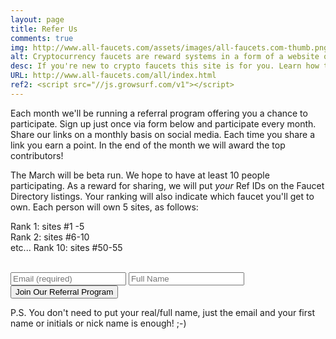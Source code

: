 ```yaml
---
layout: page
title: Refer Us
comments: true
img: http://www.all-faucets.com/assets/images/all-faucets.com-thumb.png
alt: Cryptocurrency faucets are reward systems in a form of a website or an app that dispense free coins.
desc: If you're new to crypto faucets this site is for you. Learn how to maximize the value of your time and effort while claiming from free bitcoin faucet sites.
URL: http://www.all-faucets.com/all/index.html
ref2: <script src="//js.growsurf.com/v1"></script>
---
```

<link rel="stylesheet" href="https://cdnjs.cloudflare.com/ajax/libs/normalize/5.0.0/normalize.min.css">

Each month we'll be running a referral program offering you a chance to participate. Sign up just once via form below and participate every month. Share our links on a monthly basis on social media. Each time you share a link you earn a point. In the end of the month we will award the top contributors!
<p>
The March will be beta run. We hope to have at least 10 people participating. As a reward for sharing, we will put <i>your</i> Ref IDs on the Faucet Directory listings. Your ranking will also indicate which faucet you'll get to own. Each person will own 5 sites, as follows:<p>
Rank 1: sites #1 -5<br>
Rank 2: sites #6-10<br>
etc...
Rank 10: sites #50-55
<p> </p>

<br>
<form action="https://growsurf.com/c/cjns6b" method="POST" class="growsurf-form blue">
  <input type="email" name="email" placeholder="Email (required)" required>
  <input type="text" name="name" placeholder="Full Name">
  <input type="submit" value="Join Our Referral Program">
</form>
<p> </p>
P.S.
You don't need to put your real/full name, just the email and your first name or initials or nick name is enough! ;-)
